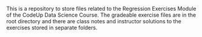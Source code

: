 This is a repository to store files related to the Regression Exercises Module of the CodeUp Data Science Course. The gradeable exercise files are in the root directory and there are class notes and instructor solutions to the exercises stored in separate folders.
